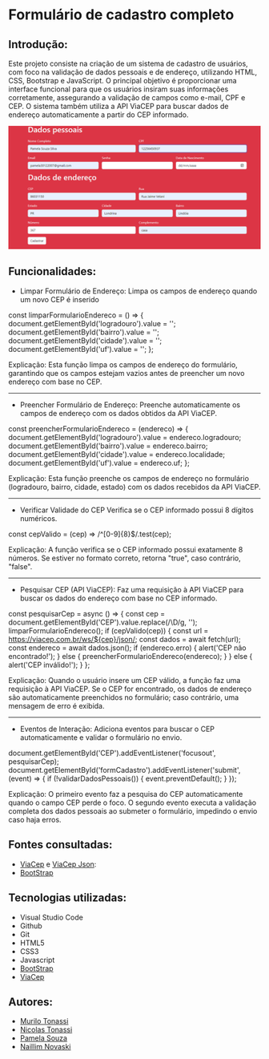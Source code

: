# Formulário de cadastro completo
 
## Introdução:
 
Este projeto consiste na criação de um sistema de cadastro de usuários, com foco na validação de dados pessoais e de endereço, utilizando HTML, CSS, Bootstrap e JavaScript. O principal objetivo é proporcionar uma interface funcional para que os usuários insiram suas informações corretamente, assegurando a validação de campos como e-mail, CPF e CEP. O sistema também utiliza a API ViaCEP para buscar dados de endereço automaticamente a partir do CEP informado.
 
 
<img src="img.cadastro.png">
 
## Funcionalidades:
 
- Limpar Formulário de Endereço: Limpa os campos de endereço quando um novo CEP é inserido
 
const limparFormularioEndereco = () => {
    document.getElementById('logradouro').value = '';
    document.getElementById('bairro').value = '';
    document.getElementById('cidade').value = '';
    document.getElementById('uf').value = '';
};
 
Explicação: Esta função limpa os campos de endereço do formulário, garantindo que os campos estejam vazios antes de preencher um novo endereço com base no CEP.
<hr>
 
- Preencher Formulário de Endereço: Preenche automaticamente os campos de endereço com os dados obtidos da API ViaCEP.
 
const preencherFormularioEndereco = (endereco) => {
    document.getElementById('logradouro').value = endereco.logradouro;
    document.getElementById('bairro').value = endereco.bairro;
    document.getElementById('cidade').value = endereco.localidade;
    document.getElementById('uf').value = endereco.uf;
};
 
Explicação: Esta função preenche os campos de endereço no formulário (logradouro, bairro, cidade, estado) com os dados recebidos da API ViaCEP.
<hr>
 
- Verificar Validade do CEP Verifica se o CEP informado possui 8 dígitos numéricos.
 
const cepValido = (cep) => /^[0-9]{8}$/.test(cep);
 
Explicação: A função verifica se o CEP informado possui exatamente 8 números. Se estiver no formato correto, retorna "true", caso contrário, "false".
<hr>
 
- Pesquisar CEP (API ViaCEP): Faz uma requisição à API ViaCEP para buscar os dados do endereço com base no CEP informado.
 
const pesquisarCep = async () => {
    const cep = document.getElementById('CEP').value.replace(/\D/g, '');
    limparFormularioEndereco();
    if (cepValido(cep)) {
        const url = https://viacep.com.br/ws/${cep}/json/;
        const dados = await fetch(url);
        const endereco = await dados.json();
        if (endereco.erro) {
            alert('CEP não encontrado!');
        } else {
            preencherFormularioEndereco(endereco);
        }
    } else {
        alert('CEP inválido!');
    }
};
 
Explicação: Quando o usuário insere um CEP válido, a função faz uma requisição à API ViaCEP. Se o CEP for encontrado, os dados de endereço são automaticamente preenchidos no formulário; caso contrário, uma mensagem de erro é exibida.
<hr>
 
- Eventos de Interação: Adiciona eventos para buscar o CEP automaticamente e validar o formulário no envio.
 
document.getElementById('CEP').addEventListener('focusout', pesquisarCep);
document.getElementById('formCadastro').addEventListener('submit', (event) => {
    if (!validarDadosPessoais()) {
        event.preventDefault();
    }
});
 
Explicação: O primeiro evento faz a pesquisa do CEP automaticamente quando o campo CEP perde o foco. O segundo evento executa a validação completa dos dados pessoais ao submeter o formulário, impedindo o envio caso haja erros.
 
 
## Fontes consultadas:
- [ViaCep](https://viacep.com.br/) e [ViaCep Json](https://viacep.com.br/ws/86031150/json/):
- [BootStrap](https://getbootstrap.com/docs/5.0/getting-started/introduction/)
 
## Tecnologias utilizadas:
- Visual Studio Code
 - Github
 - Git
 - HTML5
 - CSS3
 - Javascript
 - [BootStrap](https://getbootstrap.com/)
 - [ViaCep](https://viacep.com.br/)
 
 ## Autores:
- [Murilo Tonassi](https://github.com/murilo-tonassi)
- [Nicolas Tonassi](https://github.com/nicolas-tonassi)
- [Pamela Souza](https://github.com/PamelaSouzaSilva)
- [Naillim Novaski](https://github.com/naillimnovaski)